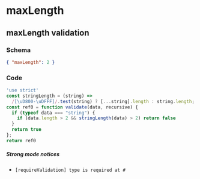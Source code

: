# maxLength

## maxLength validation

### Schema

```json
{ "maxLength": 2 }
```

### Code

```js
'use strict'
const stringLength = (string) =>
  /[\uD800-\uDFFF]/.test(string) ? [...string].length : string.length;
const ref0 = function validate(data, recursive) {
  if (typeof data === "string") {
    if (data.length > 2 && stringLength(data) > 2) return false
  }
  return true
};
return ref0
```

##### Strong mode notices

 * `[requireValidation] type is required at #`

